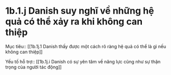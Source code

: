 # 1b.1.j Danish suy nghĩ về những hệ quả có thể xảy ra khi không can thiệp
Mục tiêu:: [[1b.1j.1 Danish thấy được một cách rõ ràng hệ quả có thể là gì nếu không can thiệp]]

Yếu tố hỗ trợ:: [[1b.1j.i Danish có sự yên tâm về năng lực cũng như sự thận trọng của người tác động]]
